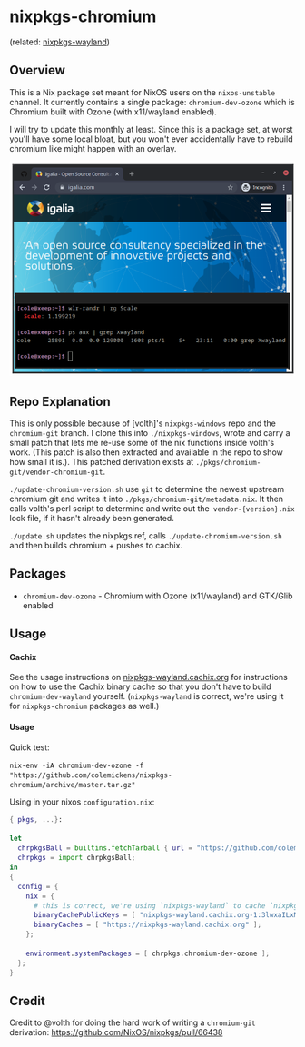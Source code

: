 # nixpkgs-chromium

(related: [nixpkgs-wayland](https://github.com/colemickens/nixpkgs-wayland))

## Overview

This is a Nix package set meant for NixOS users on the `nixos-unstable` channel.
It currently contains a single package: `chromium-dev-ozone` which is Chromium built with Ozone (with x11/wayland enabled).

I will try to update this monthly at least. Since this is a package set, at worst you'll have
some local bloat, but you won't ever accidentally have to rebuild chromium like might happen with an overlay.

<img src="./chromium.png" />

## Repo Explanation

This is only possible because of [volth]'s `nixpkgs-windows` repo and the `chromium-git` branch. I clone this into `./nixpkgs-windows`,
wrote and carry a small patch that lets me re-use some of the nix functions inside volth's work. (This patch is also then extracted and
available in the repo to show how small it is.). This patched derivation exists at `./pkgs/chromium-git/vendor-chromium-git`.

`./update-chromium-version.sh` use `git` to determine the newest upstream chromium git
and writes it into `./pkgs/chromium-git/metadata.nix`. It then calls volth's perl script
to determine and write out the` vendor-{version}.nix` lock file, if it hasn't already been generated.

`./update.sh` updates the nixpkgs ref, calls `./update-chromium-version.sh` and then builds chromium + pushes to cachix.

## Packages

 * `chromium-dev-ozone` - Chromium with Ozone (x11/wayland) and GTK/Glib enabled

## Usage

#### Cachix

See the usage instructions on [nixpkgs-wayland.cachix.org](nixpkgs-wayland.cachix.org) for instructions on how to use the Cachix binary cache so that you don't have to build `chromium-dev-wayland` yourself. (`nixpkgs-wayland` is correct, we're using it for `nixpkgs-chromium` packages as well.)

#### Usage

Quick test:

```nix-env -iA chromium-dev-ozone -f "https://github.com/colemickens/nixpkgs-chromium/archive/master.tar.gz"```

Using in your nixos `configuration.nix`:

```nix
{ pkgs, ...}:

let
  chrpkgsBall = builtins.fetchTarball { url = "https://github.com/colemickens/nixpkgs-chromium/archive/master.tar.gz"; };
  chrpkgs = import chrpkgsBall;
in
{
  config = {
    nix = {
      # this is correct, we're using `nixpkgs-wayland` to cache `nixpkgs-chromium` packages
      binaryCachePublicKeys = [ "nixpkgs-wayland.cachix.org-1:3lwxaILxMRkVhehr5StQprHdEo4IrE8sRho9R9HOLYA=" ];
      binaryCaches = [ "https://nixpkgs-wayland.cachix.org" ];
    };

    environment.systemPackages = [ chrpkgs.chromium-dev-ozone ];
  };
}
```

## Credit

Credit to @volth for doing the hard work of writing a `chromium-git` derivation: https://github.com/NixOS/nixpkgs/pull/66438

